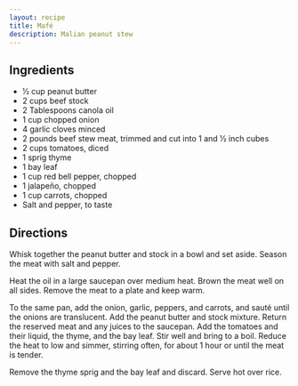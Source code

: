 ```yaml
---
layout: recipe
title: Mafé
description: Malian peanut stew
---
```


## Ingredients

* 1⁄2 cup peanut butter
* 2 cups beef stock
* 2 Tablespoons canola oil
* 1 cup chopped onion
* 4 garlic cloves minced
* 2 pounds beef stew meat, trimmed and cut into 1 and 1⁄2 inch cubes
* 2 cups tomatoes, diced
* 1 sprig thyme
* 1 bay leaf
* 1 cup red bell pepper, chopped
* 1 jalapeño, chopped
* 1 cup carrots, chopped
* Salt and pepper, to taste

## Directions

Whisk together the peanut butter and stock in a bowl and set aside.
Season the meat with salt and pepper.

Heat the oil in a large saucepan over medium heat. Brown the meat well
on all sides. Remove the meat to a plate and keep
warm.

To the same pan, add the onion, garlic, peppers, and carrots, and sauté
until the onions are translucent. Add the peanut butter and stock
mixture. Return the reserved meat and any juices to the saucepan. Add
the tomatoes and their liquid, the thyme, and the bay leaf. Stir well
and bring to a boil. Reduce the heat to low and simmer, stirring often,
for about 1 hour or until the meat is tender.

Remove the thyme sprig and the bay leaf and discard. Serve hot over
rice.
